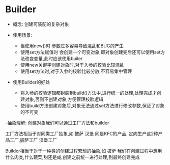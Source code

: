 # Builder
- 概念: 创建可装配的复杂对象
- 使用场景: 
  - 当使用new()时 参数过多容易导致混乱和BUG的产生
  - 使用set方法赋值时 会创建一个可变对象,即对象创建完后还可以使用set方法改变变量,此时应该使用builer
  - 使用new关键字创建对象时,对于入参的校验比较混乱
  - 使用set方法时,对于入参的校验比较分散,不容易集中管理
    
- 使用Builder的好处
  - 将入参的校验逻辑都封装到build()方法中,进行统一的处理,处理完成才创建对象,否则不创建对象,方便管理校验逻辑
  - 使用build方法创建对象后,对象无法通过set方法进行修改参数,保证了对象的不可变



-抽象理解:
创建对象我们可以通过工厂方法和builder

工厂方法相当于对同类工厂抽象,如:披萨 汉堡 同是KFC的产品. 定向生产这2种产品工厂,披萨工厂 汉堡工厂

Builder相当于对于一种类的创建过程繁琐的抽象,如 披萨 我们在创建过程中想用什么肉类,什么蔬菜,甜还是咸,创建之前统一进行处理,到最终创建完成